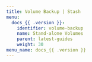 ```yaml
---
title: Volume Backup | Stash
menu:
  docs_{{ .version }}:
    identifier: volume-backup
    name: Stand-alone Volumes
    parent: latest-guides
    weight: 30
menu_name: docs_{{ .version }}
---
```

